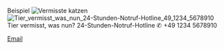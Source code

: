 Beispiel 
![Vermisste katzen ](https://github.com/user-attachments/assets/4b250b92-58cb-457f-b863-22c3e08344f1)
![Tier_vermisst_was_nun_24-Stunden-Notruf-Hotline_49_1234_5678910](https://github.com/user-attachments/assets/383149d0-bf6f-4865-8736-6d50e5f4a054)
Tier vermisst, was nun?
24-Stunden-Notruf-Hotline
✆ +49 1234 5678910

<a href="https://www.youtube.com/watch?v=dQw4w9WgXcQ">Email</a>
